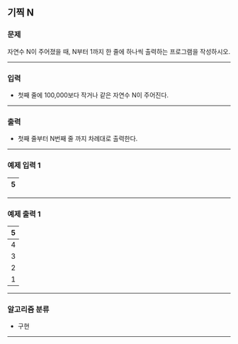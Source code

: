 기찍 N
-------------
### 문제

자연수 N이 주어졌을 때, N부터 1까지 한 줄에 하나씩 출력하는 프로그램을 작성하시오.

- - -

### 입력
* 첫째 줄에 100,000보다 작거나 같은 자연수 N이 주어진다.

- - -

### 출력
* 첫째 줄부터 N번째 줄 까지 차례대로 출력한다.

- - -

### 예제 입력 1
|5|
|:---|

- - -

### 예제 출력 1
|5|
|:---|
|4|
|3|
|2|
|1|

- - -

### 알고리즘 분류
* 구현

- - -